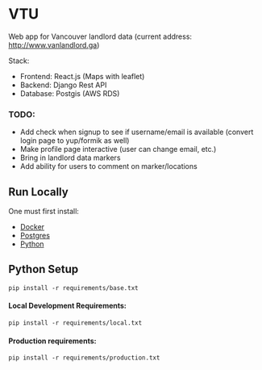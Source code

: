 # VTU

Web app for Vancouver landlord data (current address: http://www.vanlandlord.ga)

Stack:
* Frontend: React.js (Maps with leaflet)
* Backend: Django Rest API
* Database: Postgis (AWS RDS)

### TODO:
* Add check when signup to see if username/email is available (convert login page to yup/formik as well)
* Make profile page interactive (user can change email, etc.)
* Bring in landlord data markers
* Add ability for users to comment on marker/locations
## Run Locally
One must first install:
* [Docker](https://docs.docker.com/get-docker/)
* [Postgres](https://www.postgresql.org/download/)
* [Python](https://www.python.org/downloads/)

## Python Setup
`pip install -r requirements/base.txt`
#### Local Development Requirements:
`pip install -r requirements/local.txt`
#### Production requirements:
`pip install -r requirements/production.txt`